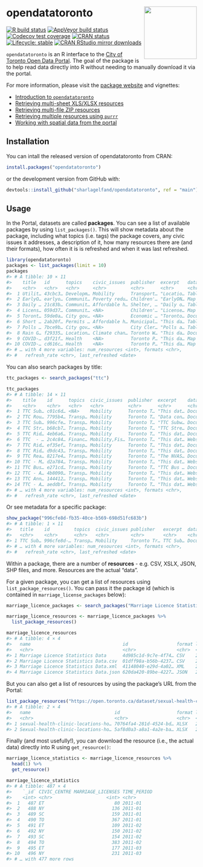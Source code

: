 
<!-- README.md is generated from README.Rmd. Please edit that file -->

# opendatatoronto <img src="man/figures/logo.png" align="right" height="139" />

<!-- badges: start -->

[![R build
status](https://github.com/sharlagelfand/opendatatoronto/workflows/R-CMD-check/badge.svg)](https://github.com/sharlagelfand/opendatatoronto/actions)
[![AppVeyor build
status](https://ci.appveyor.com/api/projects/status/github/sharlagelfand/opendatatoronto?branch=main&svg=true)](https://ci.appveyor.com/project/sharlagelfand/opendatatoronto)
[![Codecov test
coverage](https://codecov.io/gh/sharlagelfand/opendatatoronto/branch/main/graph/badge.svg)](https://app.codecov.io/gh/sharlagelfand/opendatatoronto?branch=main)
[![CRAN
status](https://www.r-pkg.org/badges/version/opendatatoronto)](https://cran.r-project.org/package=opendatatoronto)
[![Lifecycle:
stable](https://img.shields.io/badge/lifecycle-stable-brightgreen.svg)](https://lifecycle.r-lib.org/articles/stages.html#stable)
[![CRAN RStudio mirror
downloads](https://cranlogs.r-pkg.org/badges/grand-total/opendatatoronto?color=blue)](https://r-pkg.org/pkg/opendatatoronto)
<!-- badges: end -->

`opendatatoronto` is an R interface to the [City of Toronto Open Data
Portal](https://open.toronto.ca/). The goal of the package is to help
read data directly into R without needing to manually download it via
the portal.

For more information, please visit the [package
website](https://sharlagelfand.github.io/opendatatoronto/) and
vignettes:

-   [Introduction to
    `opendatatoronto`](https://sharlagelfand.github.io/opendatatoronto/articles/opendatatoronto.html)
-   [Retrieving multi-sheet XLS/XLSX
    resources](https://sharlagelfand.github.io/opendatatoronto/articles/articles/multisheet_resources.html)
-   [Retrieving multi-file ZIP
    resources](https://sharlagelfand.github.io/opendatatoronto/articles/articles/multifile_zip_resources.html)
-   [Retrieving multiple resources using
    `purrr`](https://sharlagelfand.github.io/opendatatoronto/articles/articles/multiple_resources_purrr.html)
-   [Working with spatial data from the
    portal](https://sharlagelfand.github.io/opendatatoronto/articles/articles/spatial_data.html)

## Installation

You can intall the released version of opendatatoronto from CRAN:

``` r
install.packages("opendatatoronto")
```

or the development version from GitHub with:

``` r
devtools::install_github("sharlagelfand/opendatatoronto", ref = "main")
```

## Usage

In the Portal, datasets are called **packages**. You can see a list of
available packages by using `list_packages()`. This will show metadata
about the package, including what topics (i.e. tags) the package covers,
any civic issues it addresses, a description of it, how many resources
there are (and their formats), how often it is is refreshed and when it
was last refreshed.

``` r
library(opendatatoronto)
packages <- list_packages(limit = 10)
packages
#> # A tibble: 10 × 11
#>    title   id      topics    civic_issues  publisher  excerpt   dataset_category
#>    <chr>   <chr>   <chr>     <chr>         <chr>      <chr>     <chr>           
#>  1 Utilit… 43cbc3… Developm… Mobility      Transport… "Locatio… Table           
#>  2 EarlyO… earlyo… Communit… Poverty redu… Children'… "EarlyON… Map             
#>  3 Daily … 21c83b… Communit… Affordable h… Shelter, … "Daily o… Table           
#>  4 Licens… 059d37… Communit… <NA>          Children'… "License… Map             
#>  5 Toront… 59de0a… City gov… <NA>          Economic … "Toronto… Document        
#>  6 Short … 2ab20f… Permits … Affordable h… Municipal… "This da… Table           
#>  7 Polls … 7bce9b… City gov… <NA>          City Cler… "Polls a… Table           
#>  8 Rain G… f29335… Location… Climate chan… Toronto W… "This da… Document        
#>  9 COVID-… d3f21f… Health    <NA>          Toronto P… "This da… Map             
#> 10 COVID-… cd616c… Health    <NA>          Toronto P… "This da… Map             
#> # … with 4 more variables: num_resources <int>, formats <chr>,
#> #   refresh_rate <chr>, last_refreshed <date>
```

You can also search packages by title:

``` r
ttc_packages <- search_packages("ttc")

ttc_packages
#> # A tibble: 14 × 11
#>    title    id      topics  civic_issues  publisher  excerpt    dataset_category
#>    <chr>    <chr>   <chr>   <chr>         <chr>      <chr>      <chr>           
#>  1 TTC Sub… c01c6d… <NA>    Mobility      Toronto T… "This dat… Document        
#>  2 TTC Rou… 7795b4… Transp… Mobility      Toronto T… "Data con… Document        
#>  3 TTC Sub… 996cfe… Transp… Mobility      Toronto T… "TTC Subw… Document        
#>  4 TTC Str… b68cb7… Transp… Mobility      Toronto T… "TTC Stre… Document        
#>  5 TTC Rid… 4eb6a6… Transp… Mobility      Toronto T… "This dat… Document        
#>  6 TTC  - … 2c4c84… Financ… Mobility,Fis… Toronto T… "This dat… Website         
#>  7 TTC Rid… ef35ef… Transp… Mobility      Toronto T… "This dat… Document        
#>  8 TTC Rid… d9dc43… Transp… Mobility      Toronto T… "This dat… Document        
#>  9 TTC Rea… 8217e4… Transp… Mobility      Toronto T… "The NVAS… Document        
#> 10 TTC - M… d2a784… Transp… Mobility      Toronto T… "This dat… Website         
#> 11 TTC Bus… e271cd… Transp… Mobility      Toronto T… "TTC Bus … Document        
#> 12 TTC - A… 4b8090… Transp… Mobility      Toronto T… "This dat… Website         
#> 13 TTC Ann… 144412… Transp… Mobility      Toronto T… "This dat… Website         
#> 14 TTC - A… aeddbf… Transp… Mobility      Toronto T… "This dat… Website         
#> # … with 4 more variables: num_resources <int>, formats <chr>,
#> #   refresh_rate <chr>, last_refreshed <date>
```

Or see metadata for a specific package:

``` r
show_package("996cfe8d-fb35-40ce-b569-698d51fc683b")
#> # A tibble: 1 × 11
#>   title    id         topics  civic_issues publisher   excerpt  dataset_category
#>   <chr>    <chr>      <chr>   <chr>        <chr>       <chr>    <chr>           
#> 1 TTC Sub… 996cfe8d-… Transp… Mobility     Toronto Tr… TTC Sub… Document        
#> # … with 4 more variables: num_resources <int>, formats <chr>,
#> #   refresh_rate <chr>, last_refreshed <date>
```

Within a package, there are a number of **resources** - e.g. CSV, XSLX,
JSON, SHP files, and more. Resources are the actual “data”.

For a given package, you can get a list of resources using
`list_package_resources()`. You can pass it the package id (which is
contained in `marriage_license_packages` below):

``` r
marriage_licence_packages <- search_packages("Marriage Licence Statistics")

marriage_licence_resources <- marriage_licence_packages %>%
  list_package_resources()

marriage_licence_resources
#> # A tibble: 4 × 4
#>   name                                  id                  format last_modified
#>   <chr>                                 <chr>               <chr>  <date>       
#> 1 Marriage Licence Statistics Data      4d985c1d-9c7e-4f74… CSV    2022-04-01   
#> 2 Marriage Licence Statistics Data.csv  01dff98a-b56b-4237… CSV    2022-04-01   
#> 3 Marriage Licence Statistics Data.xml  41148040-e29d-4a02… XML    2022-04-01   
#> 4 Marriage Licence Statistics Data.json 620da420-89be-4227… JSON   2022-04-01
```

But you can also get a list of resources by using the package’s URL from
the Portal:

``` r
list_package_resources("https://open.toronto.ca/dataset/sexual-health-clinic-locations-hours-and-services/")
#> # A tibble: 2 × 4
#>   name                               id                     format last_modified
#>   <chr>                              <chr>                  <chr>  <date>       
#> 1 sexual-health-clinic-locations-ho… 70764fa4-281d-4524-bd… XLSX   2019-08-15   
#> 2 Sexual-health-clinic-locations-ho… 5af8d0a3-a8a1-4a2e-ba… XLSX   2019-08-15
```

Finally (and most usefully!), you can download the resource (i.e., the
actual data) directly into R using `get_resource()`:

``` r
marriage_licence_statistics <- marriage_licence_resources %>%
  head(1) %>%
  get_resource()

marriage_licence_statistics
#> # A tibble: 487 × 4
#>    `_id` CIVIC_CENTRE MARRIAGE_LICENSES TIME_PERIOD
#>    <int> <chr>                    <int> <chr>      
#>  1   487 ET                          80 2011-01    
#>  2   488 NY                         136 2011-01    
#>  3   489 SC                         159 2011-01    
#>  4   490 TO                         367 2011-01    
#>  5   491 ET                         109 2011-02    
#>  6   492 NY                         150 2011-02    
#>  7   493 SC                         154 2011-02    
#>  8   494 TO                         383 2011-02    
#>  9   495 ET                         177 2011-03    
#> 10   496 NY                         231 2011-03    
#> # … with 477 more rows
```
